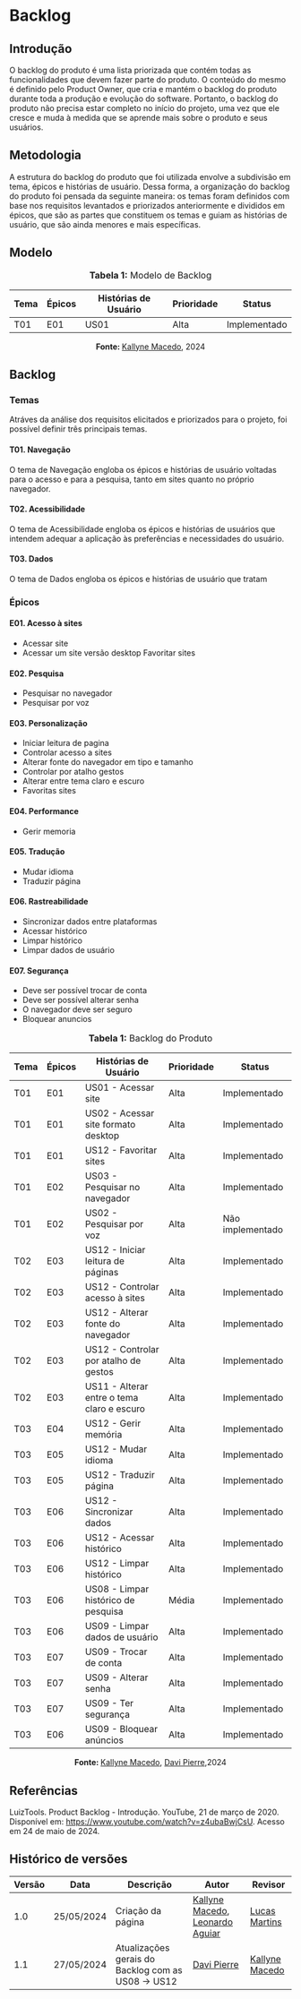 # Backlog 

## Introdução 

O backlog do produto é uma lista priorizada que contém todas as funcionalidades que devem fazer parte do produto. O conteúdo do mesmo é definido pelo Product Owner, que cria e mantém o backlog do produto durante toda a produção e evolução do software. Portanto, o backlog do produto não precisa estar completo no início do projeto, uma vez que ele cresce e muda à medida que se aprende mais sobre o produto e seus usuários.

## Metodologia 

A estrutura do backlog do produto que foi utilizada envolve a subdivisão em tema, épicos e histórias de usuário. Dessa forma, a organização do backlog do produto foi pensada da seguinte maneira: os temas foram definidos com base nos requisitos levantados e priorizados anteriormente e divididos em épicos, que são as partes que constituem os temas e guiam as histórias de usuário, que são ainda menores e mais específicas.

## Modelo 

<div align="center">
    <font size="3"><p style="text-align: center"><b>Tabela 1:</b> Modelo de Backlog</p></font>
</div>
<center>

| Tema | Épicos | Histórias de Usuário       | Prioridade         | Status                                          | 
| ------ | ---------- | ----------------- | ----------------------------------------------- | ------- |
| T01    | E01 | US01 | Alta | Implementado 

</center>

<div align="center"
    <font size="3"><p style="text-align: center"><b>Fonte: </b><a href="https://github.com/kalipassos">Kallyne Macedo</a>, 2024</p></font>
</div>

## Backlog

### Temas

Atráves da análise dos requisitos elicitados e priorizados para o projeto, foi possível definir três principais temas. 

#### T01. Navegação 
O tema de Navegação engloba os épicos e histórias de usuário voltadas para o acesso e para a pesquisa, tanto em sites quanto no próprio navegador. 

#### T02. Acessibilidade 
O tema de Acessibilidade engloba os épicos e histórias de usuários que intendem adequar a aplicação às preferências e necessidades do usuário. 

#### T03. Dados 
O tema de Dados engloba os épicos e histórias de usuário que tratam 


### Épicos

#### E01. Acesso à sites
* Acessar site
* Acessar um site versão desktop
Favoritar sites 

#### E02. Pesquisa
* Pesquisar no navegador
* Pesquisar por voz 



#### E03. Personalização

* Iniciar leitura de pagina 
* Controlar acesso a sites
* Alterar fonte do navegador em tipo e tamanho 
* Controlar por atalho gestos
* Alterar entre tema claro e escuro
* Favoritas sites

#### E04. Performance

* Gerir memoria

#### E05. Tradução
* Mudar idioma
* Traduzir página

#### E06. Rastreabilidade
* Sincronizar dados entre plataformas
* Acessar histórico
* Limpar histórico 
* Limpar dados de usuário



#### E07. Segurança
* Deve ser possível trocar de conta 
* Deve ser possível alterar senha    
* O navegador deve ser seguro     
* Bloquear anuncios

<div align="center">
    <font size="3"><p style="text-align: center"><b>Tabela 1:</b> Backlog do Produto</p></font>
</div>

<center>

| Tema | Épicos | Histórias de Usuário       | Prioridade         | Status                                          | 
| ------ | ---------- | ----------------- | ----------------------------------------------- | ------- |
| T01    | E01 | US01 - Acessar site | Alta | Implementado |
| T01    | E01 | US02 - Acessar site formato desktop | Alta | Implementado |
| T01   | E01 | US12 - Favoritar sites | Alta | Implementado |
| T01    | E02 | US03 - Pesquisar no navegador | Alta | Implementado |
| T01    | E02 | US02 - Pesquisar por voz | Alta | Não implementado |
| T02    | E03 | US12 - Iniciar leitura de páginas | Alta | Implementado |
| T02    | E03 | US12 - Controlar acesso à sites | Alta | Implementado |
| T02    | E03 | US12 - Alterar fonte do navegador | Alta | Implementado |
| T02    | E03 | US12 - Controlar por atalho de gestos | Alta | Implementado |
| T02    | E03 | US11 - Alterar entre o tema claro e escuro | Alta | Implementado |
| T03    | E04 | US12 - Gerir memória | Alta | Implementado |
| T03    | E05 | US12 - Mudar idioma | Alta | Implementado |
| T03    | E05 | US12 - Traduzir página | Alta | Implementado |
| T03    | E06 | US12 - Sincronizar dados | Alta | Implementado |
| T03    | E06 | US12 - Acessar histórico | Alta | Implementado |
| T03    | E06 | US12 - Limpar histórico | Alta | Implementado |
| T03    | E06 | US08 - Limpar histórico de pesquisa | Média | Implementado |
| T03    | E06 | US09 - Limpar dados de usuário | Alta | Implementado |
| T03    | E07 | US09 - Trocar de conta | Alta | Implementado |
| T03    | E07 | US09 - Alterar senha | Alta | Implementado |
| T03    | E07 | US09 - Ter segurança | Alta | Implementado |
| T03    | E06 | US09 - Bloquear anúncios | Alta | Implementado |



</center>

<div align="center"
    <font size="3"><p style="text-align: center"><b>Fonte: </b><a href="https://github.com/kalipassos">Kallyne Macedo</a>, <a href="https://github.com/DaviPierre">Davi Pierre</a>,2024</p></font>
</div>


## Referências 

LuizTools. Product Backlog - Introdução. YouTube, 21 de março de 2020. Disponível em: https://www.youtube.com/watch?v=z4ubaBwjCsU. Acesso em 24 de maio de 2024. 

## Histórico de versões

| Versão | Data       | Descrição         | Autor                                           | Revisor |
| ------ | ---------- | ----------------- | ----------------------------------------------- | ------- |
| 1.0    | 25/05/2024 | Criação da página | [Kallyne Macedo](https://github.com/kalipassos), [Leonardo Aguiar](https://github.com/Leonardo0o0) | [Lucas Martins](https://github.com/martinsglucas)     |7
| 1.1    | 27/05/2024 | Atualizações gerais do Backlog com as US08 -> US12 | [Davi Pierre](https://github.com/DaviPierre) | [Kallyne Macedo](https://github.com/kalipassos) |
